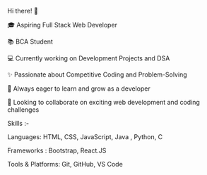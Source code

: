 Hi there! 👋

🎓 Aspiring Full Stack Web Developer

📚 BCA Student

💻 Currently working on Development Projects and DSA

✨ Passionate about Competitive Coding and Problem-Solving

🌱 Always eager to learn and grow as a developer

📌 Looking to collaborate on exciting web development and coding challenges

Skills :-

Languages: HTML, CSS, JavaScript, Java , Python, C

Frameworks : Bootstrap, React.JS

Tools & Platforms: Git, GitHub, VS Code

